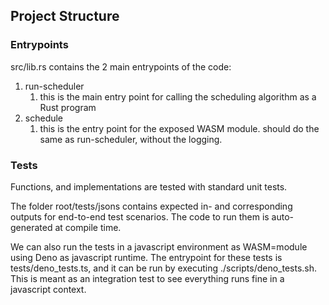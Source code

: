 ## Project Structure

### Entrypoints
src/lib.rs contains the 2 main entrypoints of the code:

1) run-scheduler 
   1) this is the main entry point for calling the scheduling algorithm as a Rust program
2) schedule
   1) this is the entry point for the exposed WASM module. should do the same as run-scheduler, without the logging.

### Tests
Functions, and implementations are tested with standard unit tests.

The folder root/tests/jsons contains expected in- and corresponding outputs for 
end-to-end test scenarios. The code to run them is auto-generated at compile time.

We can also run the tests in a javascript environment as WASM=module using Deno as javascript runtime.
The entrypoint for these tests is tests/deno_tests.ts, and it can be run by executing ./scripts/deno_tests.sh.
This is meant as an integration test to see everything runs fine in a javascript context.
